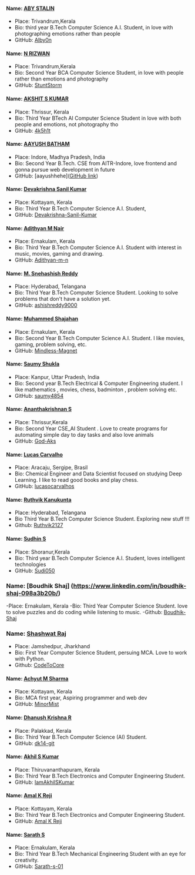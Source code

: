 #### Name: [ABY STALIN](https://www.linkedin.com/in/aby-stalin/)
- Place: Trivandrum,Kerala
- Bio: third year B.Tech Computer Science A.I. Student, in love with photographing emotions rather than people
- GitHub: [Alby0n](https://github.com/Alby0n/)

#### Name: [N RIZWAN](https://stuntstorm.github.io)
- Place: Trivandrum,Kerala
- Bio: Second Year BCA Computer Science Student, in love with people rather than emotions and photography
- GitHub: [StuntStorm](https://github.com/StuntStorm/)

#### Name: [AKSHIT S KUMAR](https://www.linkedin.com/in/akshit-sk/)
- Place: Thrissur, Kerala
- Bio: Third Year BTech AI Computer Science Student in love with both people and emotions, not photography tho
- GitHub: [4k5h1t](https://github.com/4k5h1t/)

#### Name: [AAYUSH BATHAM](https://www.linkedin.com/in/aayush-batham-72686923a/)
- Place: Indore, Madhya Pradesh, India
- Bio: Second Year B.Tech. CSE from AITR-Indore, love frontend and gonna pursue web development in future
- GitHub: [aayushhehe]([GitHub link](https://github.com/aayushhehe))

#### Name: [Devakrishna Sanil Kumar](www.linkedin.com/in/devakrishna-sanil-kumar-326b5a227)
- Place: Kottayam, Kerala
- Bio: Third Year B.Tech Computer Science A.I. Student, 
- GitHub: [Devakrishna-Sanil-Kumar](https://github.com/Devakrishna-Sanil-Kumar/)

#### Name: [Adithyan M Nair](www.linkedin.com/in/adithyan-m-nair)
- Place: Ernakulam, Kerala
- Bio: Third Year B.Tech Computer Science A.I. Student with interest in music, movies, gaming and drawing.
- GitHub: [Adithyan-m-n](https://github.com/Adithyan-m-n/)

#### Name: [M. Snehashish Reddy](https://www.linkedin.com/in/ashishreddy9000/)
- Place: Hyderabad, Telangana
- Bio: Third Year B.Tech Computer Science Student. Looking to solve problems that don't have a solution yet.
- GitHub: [ashishreddy9000](https://github.com/ashishreddy9000)

#### Name: [Muhammed Shajahan](https://www.linkedin.com/in/muhammed-shajahan-796335222/)
- Place: Ernakulam, Kerala
- Bio: Second Year B.Tech Computer Science A.I. Student. I like movies, gaming, problem solving, etc.
- GitHub: [Mindless-Magnet](https://github.com/Mindless-Magnet)

#### Name: [Saumy Shukla](https://www.linkedin.com/in/saumy-shukla-211a25240/)
- Place: Kanpur, Uttar Pradesh, India
- Bio: Second year B.Tech Electrical & Computer Engineering student. I like mathematics , movies, chess, badminton , problem solving etc.
- GitHub: [saumy4854](https://github.com/saumy4854)

#### Name: [Ananthakrishnan S](https://www.linkedin.com/in/ananthakrishnan-s-41a820249)
- Place: Thrissur,Kerala
- Bio: Second Year CSE_AI Student . Love to create programs for automating simple day to day tasks and also love animals
- GitHub: [God-Aks](https://github.com/God-Aks)

#### Name: [Lucas Carvalho](https://www.linkedin.com/in/lucas-oliveirac/)
- Place: Aracaju, Sergipe, Brasil
- Bio: Chemical Engineer and Data Scientist focused on studying Deep Learning. I like to read good books and play chess.
- GitHub: [lucasocarvalhos](https://github.com/lucasocarvalhos)

#### Name: [Ruthvik Kanukunta](https://www.linkedin.com/in/ruthvik-kanukunta-7b3a62212/)
- Place: Hyderabad, Telangana 
- Bio Third Year B.Tech Computer Science Student. Exploring new stuff !!!
- Github: [Ruthvik2127](https://github.com/Ruthvik2127)

#### Name: [Sudhin S](https://www.linkedin.com/in/sudhin-s/)
- Place: Shoranur,Kerala
- Bio: Third year B.Tech Computer Science A.I. Student, loves intelligent technologies 
- GitHub: [Sudi050](https://github.com/sudi050/)

### Name: [Boudhik Shaj] (https://www.linkedin.com/in/boudhik-shaj-098a3b20b/)
-Place: Ernakulam, Kerala
-Bio: Third Year Computer Science Student. love to solve puzzles and do coding while listening to music.
-Github: [Boudhik-Shaj](https://github.com/Boudhik-Shaj)

### Name: [Shashwat Raj](https://www.linkedin.com/in/rajshashwat/)
- Place: Jamshedpur, Jharkhand
- Bio: First Year Computer Science Student, persuing MCA. Love to work with Python.
- Github: [CodeToCore](https://github.com/CodeToCore)

#### Name: [Achyut M Sharma](https://www.linkedin.com/in/achyutmsharma/)
- Place: Kottayam, Kerala
- Bio: MCA first year, Aspiring programmer and web dev
- GitHub: [MinorMist](https://github.com/minormist)

#### Name: [Dhanush Krishna R](https://www.linkedin.com/in/dkr14/)
- Place: Palakkad, Kerala
- Bio: Third Year B.Tech Computer Science (AI) Student.
- GitHub: [dk14-git](https://github.com/dk14-git)

#### Name: [Akhil S Kumar](https://www.linkedin.com/in/imakhilskumar/)
- Place: Thiruvananthapuram, Kerala
- Bio: Third Year B.Tech Electronics and Computer Engineering Student.
- GitHub: [IamAkhilSKumar](https://github.com/akhil-s-kumar)

#### Name: [Amal K Reji](https://www.linkedin.com/in/amal-k-reji-056471190/)
- Place: Kottayam, Kerala
- Bio: Third Year B.Tech Electronics and Computer Engineering Student.
- GitHub: [Amal K Reji](https://github.com/amalkreji12)

#### Name: [Sarath S](www.linkedin.com/in/sarathsonline)
- Place: Ernakulam, Kerala
- Bio: Third Year B.Tech Mechanical Engineering Student with an eye for creativity.
- GitHub: [Sarath-s-01](https://github.com/Sarath-s-01)
